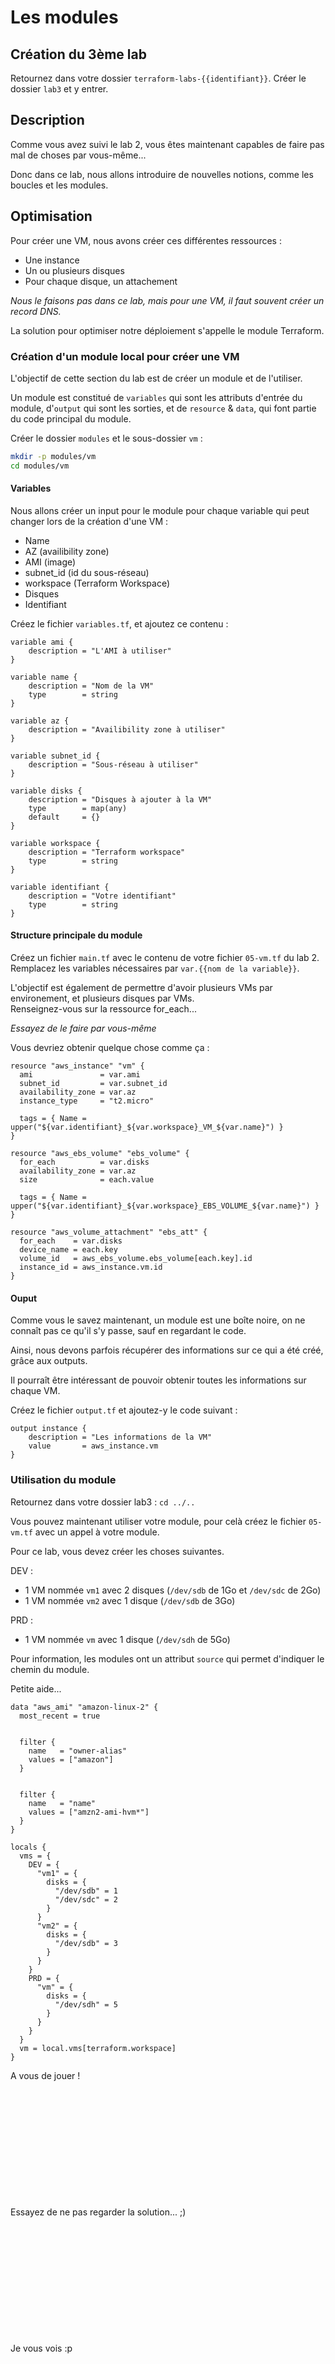 # Les modules

## Création du 3ème lab

Retournez dans votre dossier `terraform-labs-{{identifiant}}`.
Créer le dossier `lab3` et y entrer.

## Description

Comme vous avez suivi le lab 2, vous êtes maintenant capables de faire pas mal de choses par vous-même...

Donc dans ce lab, nous allons introduire de nouvelles notions, comme les boucles et les modules.

## Optimisation

Pour créer une VM, nous avons créer ces différentes ressources :
* Une instance
* Un ou plusieurs disques
* Pour chaque disque, un attachement

*Nous le faisons pas dans ce lab, mais pour une VM, il faut souvent créer un record DNS.*

La solution pour optimiser notre déploiement s'appelle le module Terraform.

### Création d'un module local pour créer une VM

L'objectif de cette section du lab est de créer un module et de l'utiliser.

Un module est constitué de `variables` qui sont les attributs d'entrée du module, d'`output` qui sont les sorties, et de `resource` & `data`, qui font partie du code principal du module.

Créer le dossier `modules` et le sous-dossier `vm` :
```bash
mkdir -p modules/vm
cd modules/vm
```

#### Variables

Nous allons créer un input pour le module pour chaque variable qui peut changer lors de la création d'une VM :

* Name
* AZ (availibility zone)
* AMI (image)
* subnet_id (id du sous-réseau)
* workspace (Terraform Workspace)
* Disques
* Identifiant

Créez le fichier `variables.tf`, et ajoutez ce contenu :

```hcl
variable ami {
    description = "L'AMI à utiliser"
}

variable name {
    description = "Nom de la VM"
    type        = string
}

variable az {
    description = "Availibility zone à utiliser"
}

variable subnet_id {
    description = "Sous-réseau à utiliser"
}

variable disks {
    description = "Disques à ajouter à la VM"
    type        = map(any)
    default     = {}
}

variable workspace {
    description = "Terraform workspace"
    type        = string
}

variable identifiant {
    description = "Votre identifiant"
    type        = string
}
```

#### Structure principale du module

Créez un fichier `main.tf` avec le contenu de votre fichier `05-vm.tf` du lab 2.  
Remplacez les variables nécessaires par `var.{{nom de la variable}}`.

L'objectif est également de permettre d'avoir plusieurs VMs par environement, et plusieurs disques par VMs.  
Renseignez-vous sur la ressource for_each...

*Essayez de le faire par vous-même*

Vous devriez obtenir quelque chose comme ça :
```hcl
resource "aws_instance" "vm" {
  ami               = var.ami
  subnet_id         = var.subnet_id
  availability_zone = var.az
  instance_type     = "t2.micro"

  tags = { Name = upper("${var.identifiant}_${var.workspace}_VM_${var.name}") }
}

resource "aws_ebs_volume" "ebs_volume" {
  for_each          = var.disks
  availability_zone = var.az
  size              = each.value

  tags = { Name = upper("${var.identifiant}_${var.workspace}_EBS_VOLUME_${var.name}") }
}

resource "aws_volume_attachment" "ebs_att" {
  for_each    = var.disks
  device_name = each.key
  volume_id   = aws_ebs_volume.ebs_volume[each.key].id
  instance_id = aws_instance.vm.id
}
```

#### Ouput

Comme vous le savez maintenant, un module est une boîte noire, on ne connaît pas ce qu'il s'y passe, sauf en regardant le code.

Ainsi, nous devons parfois récupérer des informations sur ce qui a été créé, grâce aux outputs.

Il pourraît être intéressant de pouvoir obtenir toutes les informations sur chaque VM.

Créez le fichier `output.tf` et ajoutez-y le code suivant :
```hcl
output instance {
    description = "Les informations de la VM"
    value       = aws_instance.vm
}
```

### Utilisation du module

Retournez dans votre dossier lab3 : `cd ../..`

Vous pouvez maintenant utiliser votre module, pour celà créez le fichier `05-vm.tf` avec un appel à votre module.

Pour ce lab, vous devez créer les choses suivantes.

DEV :
* 1 VM nommée `vm1` avec 2 disques (`/dev/sdb` de 1Go et `/dev/sdc` de 2Go)
* 1 VM nommée `vm2` avec 1 disque (`/dev/sdb` de 3Go)

PRD :
* 1 VM nommée `vm` avec 1 disque (`/dev/sdh` de 5Go)

Pour information, les modules ont un attribut `source` qui permet d'indiquer le chemin du module.  

Petite aide...
```hcl
data "aws_ami" "amazon-linux-2" {
  most_recent = true


  filter {
    name   = "owner-alias"
    values = ["amazon"]
  }


  filter {
    name   = "name"
    values = ["amzn2-ami-hvm*"]
  }
}

locals {
  vms = {
    DEV = {
      "vm1" = {
        disks = {
          "/dev/sdb" = 1
          "/dev/sdc" = 2
        }
      }
      "vm2" = {
        disks = {
          "/dev/sdb" = 3
        }
      }
    }
    PRD = {
      "vm" = {
        disks = {
          "/dev/sdh" = 5
        }
      }
    }
  }
  vm = local.vms[terraform.workspace]
}
```

A vous de jouer !

\
\
\
\
\
\
\
\
\
\
\
Essayez de ne pas regarder la solution... ;)

\
\
\
\
\
\
\
\
\
\
\
Je vous vois :p
\
\
\
\
\
\
\
\
\
\
\
Ok:

La solution ressemble à ça :

```hcl
module "vm" {
  source      = "./modules/vm"
  for_each    = local.vm
  name        = upper(each.key)
  workspace   = terraform.workspace
  identifiant = var.identifiant
  az          = data.aws_availability_zones.available.names[0]
  subnet_id   = aws_subnet.this.id
  ami         = data.aws_ami.amazon-linux-2.id
  disks       = each.value.disks
}
```

## Appliquer l'infrastructure sur les 2 environements

Vous savez le faire, je vous laisse planifier et appliquer les ressources sur AWS.

### Vérification sur la console

Allez sur la console AWS de notre projet : [console](https://389840134943.signin.aws.amazon.com/console).

Une fois connecté, allez dans le menu principal, sélectionnez EC2, et vérifier que votre VM est bien présente.  
Vérifiez également que vos disques sont bien présents.

## Destruction

Lancez la commande sur chaque Workspace :

```bash
terraform apply -destroy
```

PS : pour changer d'environement, utilisez `terraform workspace select {{env}}`

:warning: Si vous ne supprimez pas vos VMs, vous serez pénaliser de 2 points sur votre note finale.
